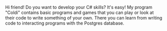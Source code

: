 Hi friend!
Do you want to develop your C# skills? 
It's easy! My program "Coldi" contains basic programs and games that you can play or look at their code to write something of your own.
There you can learn from writing code to interacting programs with the Postgres database.
